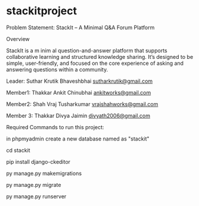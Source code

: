 # stackitproject
Problem Statement: StackIt – A Minimal Q&A Forum Platform

Overview

StackIt is a m inim al question-and-answer platform that supports collaborative
learning and structured knowledge sharing. It’s designed to be simple, user-friendly,
and focused on the core experience of asking and answering questions within a
community.

Leader: Suthar Krutik Bhaveshbhai
sutharkrutik@gmail.com

Member1: Thakkar Ankit Chinubhai
ankitworks@gmail.com

Member2: Shah Vraj Tusharkumar
vrajshahworks@gmail.com

Member 3: Thakkar Divya Jaimin
divyath2006@gmail.com

Required Commands to run this project:

in phpmyadmin create a new database named as "stackit"

cd stackit

pip install django-ckeditor

py manage.py makemigrations

py manage.py migrate

py manage.py runserver
